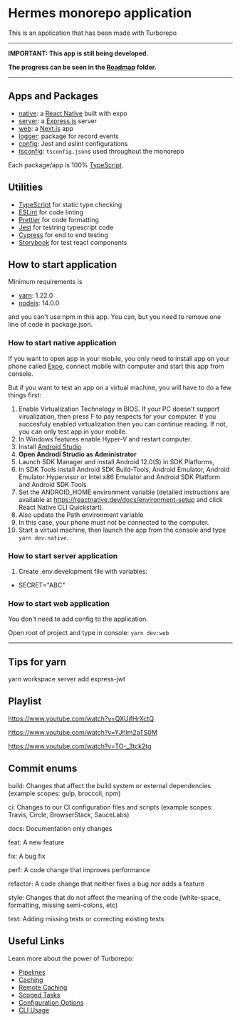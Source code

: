 # Hermes monorepo application

This is an application that has been made with Turborepo

---

**IMPORTANT: This app is still being developed.**

**The progress can be seen in the [Roadmap](https://github.com/Krindendo/Hermes/blob/main/Roadmap.md) folder.**

---

## Apps and Packages

- [native](https://github.com/Krindendo/Hermes/blob/main/apps/native/README.md): a [React Native](https://reactnative.dev) built with expo
- [server](https://github.com/Krindendo/Hermes/blob/main/apps/server/README.md): a [Express.js](https://expressjs.com) server
- [web](https://github.com/Krindendo/Hermes/blob/main/apps/web/README.md): a [Next.js](https://nextjs.org) app
- [logger](https://github.com/Krindendo/Hermes/blob/main/packages/logger/README.md): package for record events
- [config](https://github.com/Krindendo/Hermes/blob/main/packages/config/README.md): Jest and eslint configurations
- [tsconfig](https://github.com/Krindendo/Hermes/blob/main/packages/tsconfig/README.md): `tsconfig.json`s used throughout the monorepo

Each package/app is 100% [TypeScript](https://www.typescriptlang.org/).

## Utilities

- [TypeScript](https://www.typescriptlang.org) for static type checking
- [ESLint](https://eslint.org) for code linting
- [Prettier](https://prettier.io) for code formatting
- [Jest](https://jestjs.io) for testring typescript code
- [Cypress](https://www.cypress.io/) for end to end testing
- [Storybook](https://storybook.js.org) for test react components

## How to start application

Minimum requirements is

- [yarn](https://yarnpkg.com/getting-started/install): 1.22.0
- [nodejs](https://nodejs.org/en): 14.0.0

and you can't use npm in this app. You can, but you need to remove one line of code in package.json.

### How to start native application

If you want to open app in your mobile, you only need to install app on your phone called [Expo](https://expo.dev/client), connect mobile with computer and start this app from console.

But if you want to test an app on a virtual machine, you will have to do a few things first:

1. Enable Virtualization Technology in BIOS. If your PC doesn't support virualization, then press F to pay respects for your computer. If you succesfuly enabled virtualization then you can continue reading. If not, you can only test app in your mobile.
2. In Windows features enable Hyper-V and restart computer.
3. Install [Android Studio](https://developer.android.com/studio/index.html)
4. **Open Androdi Strudio as Administrator**
5. Launch SDK Manager and install Android 12.0(S) in SDK Platforms,
6. In SDK Tools install Android SDK Build-Tools, Android Emulator, Android Emulator Hypervisor or Intel x86 Emulator and Android SDK Platform and Android SDK Tools
7. Set the ANDROID_HOME environment variable (detailed instructions are available at https://reactnative.dev/docs/environment-setup and click React Native CLI Quickstart).
8. Also update the Path environment variable
9. In this case, your phone must not be connected to the computer.
10. Start a virtual machine, then launch the app from the console and type `yarn dev:native`.

### How to start server application

1. Create .env.development file with variables:

- SECRET="ABC"

### How to start web application

You don't need to add config to the application.

Open root of project and type in console: `yarn dev:web`

---

## Tips for yarn

yarn workspace server add express-jwt

## Playlist

https://www.youtube.com/watch?v=QXUifHrXctQ

https://www.youtube.com/watch?v=YJhlm2aTS0M

https://www.youtube.com/watch?v=TO-_3tck2tg

## Commit enums

build: Changes that affect the build system or external dependencies (example scopes: gulp, broccoli, npm)

ci: Changes to our CI configuration files and scripts (example scopes: Travis, Circle, BrowserStack, SauceLabs)

docs: Documentation only changes

feat: A new feature

fix: A bug fix

perf: A code change that improves performance

refactor: A code change that neither fixes a bug nor adds a feature

style: Changes that do not affect the meaning of the code (white-space, formatting, missing semi-colons, etc)

test: Adding missing tests or correcting existing tests

## Useful Links

Learn more about the power of Turborepo:

- [Pipelines](https://turborepo.org/docs/core-concepts/pipelines)
- [Caching](https://turborepo.org/docs/core-concepts/caching)
- [Remote Caching](https://turborepo.org/docs/core-concepts/remote-caching)
- [Scoped Tasks](https://turborepo.org/docs/core-concepts/scopes)
- [Configuration Options](https://turborepo.org/docs/reference/configuration)
- [CLI Usage](https://turborepo.org/docs/reference/command-line-reference)
